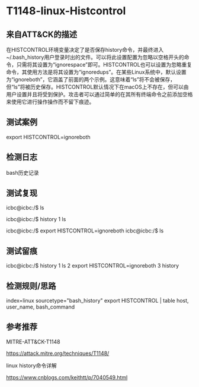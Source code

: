 # T1148-linux-Histcontrol

## 来自ATT&CK的描述

在HISTCONTROL环境变量决定了是否保存history命令，并最终进入~/.bash_history用户登录时出的文件。可以将此设置配置为忽略以空格开头的命令，只需将其设置为“ignorespace”即可。HISTCONTROL也可以设置为忽略重复命令，其使用方法是将其设置为“ignoredups”。在某些Linux系统中，默认设置为“ignoreboth”，它涵盖了前面的两个示例。这意味着“ls”将不会被保存，但“ls”将被历史保存。HISTCONTROL默认情况下在macOS上不存在，但可以由用户设置并且将受到保护。攻击者可以通过简单的在其所有终端命令之前添加空格来使用它进行操作操作而不留下痕迹。

## 测试案例

export HISTCONTROL=ignoreboth

## 检测日志

bash历史记录

## 测试复现

icbc@icbc:/$ ls

icbc@icbc:/$ history
    1  ls

icbc@icbc:/$ export HISTCONTROL=ignoreboth
icbc@icbc:/$  ls

## 测试留痕

icbc@icbc:/$ history
    1  ls
    2  export HISTCONTROL=ignoreboth
    3  history

## 检测规则/思路

index=linux sourcetype="bash_history" export HISTCONTROL | table host, user_name, bash_command

## 参考推荐

MITRE-ATT&CK-T1148

<https://attack.mitre.org/techniques/T1148/>

linux history命令详解

<https://www.cnblogs.com/keithtt/p/7040549.html>

